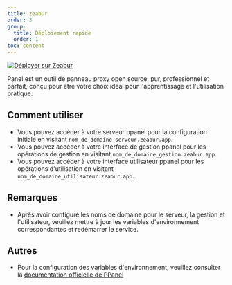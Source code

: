 ```yaml
---
title: zeabur
order: 3
group:
  title: Déploiement rapide
  order: 1
toc: content
---
```


[![Déployer sur Zeabur](https://zeabur.com/button.svg)](https://zeabur.com/templates/IBPWWW)

Panel est un outil de panneau proxy open source, pur, professionnel et parfait, conçu pour être votre choix idéal pour l'apprentissage et l'utilisation pratique.

## Comment utiliser

- Vous pouvez accéder à votre serveur ppanel pour la configuration initiale en visitant `nom_de_domaine_serveur.zeabur.app`.
- Vous pouvez accéder à votre interface de gestion ppanel pour les opérations de gestion en visitant `nom_de_domaine_gestion.zeabur.app`.
- Vous pouvez accéder à votre interface utilisateur ppanel pour les opérations d'utilisation en visitant `nom_de_domaine_utilisateur.zeabur.app`.

## Remarques

- Après avoir configuré les noms de domaine pour le serveur, la gestion et l'utilisateur, veuillez mettre à jour les variables d'environnement correspondantes et redémarrer le service.

## Autres

- Pour la configuration des variables d'environnement, veuillez consulter la [documentation officielle de PPanel](https://ppanel.dev/)

